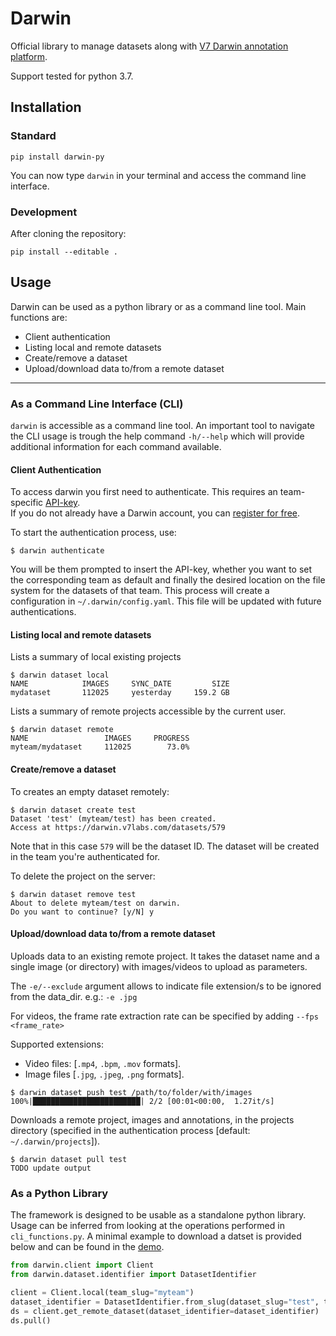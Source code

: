# Darwin
Official library to manage datasets along with 
[V7 Darwin annotation platform](https://darwin.v7labs.com).

Support tested for python 3.7.




## Installation

### Standard

```
pip install darwin-py
```
You can now type `darwin` in your terminal and access the command line interface.

### Development

After cloning the repository:

```
pip install --editable .
```




## Usage

Darwin can be used as a python library or as a command line tool.
Main functions are:

- Client authentication
- Listing local and remote datasets
- Create/remove a dataset 
- Upload/download data to/from a remote dataset

---

### As a Command Line Interface (CLI)

`darwin` is accessible as a command line tool.
An important tool to navigate the CLI usage is trough the help command `-h/--help` which will 
provide additional information for each command available. 


#### Client Authentication 

To access darwin you first need to authenticate.
This requires an team-specific [API-key](https://darwin.v7labs.com/?settings=api-keys).  
If you do not already have a Darwin account, you can [register for free](https://darwin.v7labs.com).

To start the authentication process, use:

```
$ darwin authenticate
```

You will be them prompted to insert the API-key, whether you want to set the corresponding team as 
default and finally the desired location on the file system for the datasets of that team.
This process will create a configuration in `~/.darwin/config.yaml`.
This file will be updated with future authentications. 


#### Listing local and remote datasets 

Lists a summary of local existing projects
```
$ darwin dataset local
NAME            IMAGES     SYNC_DATE         SIZE
mydataset       112025     yesterday     159.2 GB
```

Lists a summary of remote projects accessible by the current user.

```
$ darwin dataset remote
NAME                 IMAGES     PROGRESS
myteam/mydataset     112025        73.0%
```


#### Create/remove a dataset 

To creates an empty dataset remotely:

```
$ darwin dataset create test
Dataset 'test' (myteam/test) has been created.
Access at https://darwin.v7labs.com/datasets/579
``` 

Note that in this case `579` will be the dataset ID.
The dataset will be created in the team you're authenticated for.

To delete the project on the server:
```
$ darwin dataset remove test
About to delete myteam/test on darwin.
Do you want to continue? [y/N] y
```


#### Upload/download data to/from a remote dataset 

Uploads data to an existing remote project.
It takes the dataset name and a single image (or directory) with images/videos to upload as 
parameters. 

The `-e/--exclude` argument allows to indicate file extension/s to be ignored from the data_dir. 
e.g.: `-e .jpg`

For videos, the frame rate extraction rate can be specified by adding `--fps <frame_rate>`

Supported extensions:
-  Video files: [`.mp4`, `.bpm`, `.mov` formats].
-  Image files [`.jpg`, `.jpeg`, `.png` formats].

```
$ darwin dataset push test /path/to/folder/with/images
100%|████████████████████████| 2/2 [00:01<00:00,  1.27it/s] 
```

Downloads a remote project, images and annotations, in the projects directory 
(specified in the authentication process [default: `~/.darwin/projects`]).

```
$ darwin dataset pull test 
TODO update output
```




### As a Python Library

The framework is designed to be usable as a standalone python library.
Usage can be inferred from looking at the operations performed in `cli_functions.py`.
A minimal example to download a datset is provided below and can be found in the 
[demo](https://github.com/v7labs/darwin-py/blob/new_README/darwin_demo.py).

```python
from darwin.client import Client
from darwin.dataset.identifier import DatasetIdentifier

client = Client.local(team_slug="myteam") 
dataset_identifier = DatasetIdentifier.from_slug(dataset_slug="test", team_slug="myteam")
ds = client.get_remote_dataset(dataset_identifier=dataset_identifier)
ds.pull()    
```



